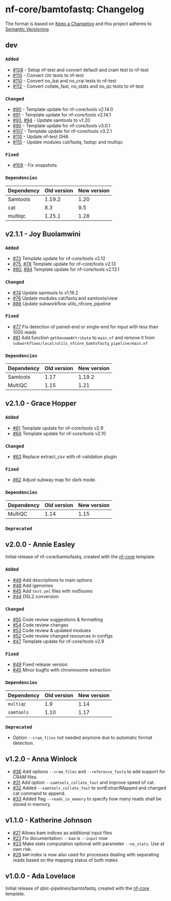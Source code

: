 # nf-core/bamtofastq: Changelog

The format is based on [Keep a Changelog](https://keepachangelog.com/en/1.0.0/)
and this project adheres to [Semantic Versioning](https://semver.org/spec/v2.0.0.html).

## dev

### `Added`

- [#108](https://github.com/nf-core/bamtofastq/pull/108) - Setup nf-test and convert default and cram test to nf-test
- [#110](https://github.com/nf-core/bamtofastq/pull/110) - Convert chr tests to nf-test
- [#110](https://github.com/nf-core/bamtofastq/pull/110) - Convert no_bai and no_crai tests to nf-test
- [#112](https://github.com/nf-core/bamtofastq/pull/112) - Convert collate_fast, no_stats and no_qc tests to nf-test

### `Changed`

- [#90](https://github.com/nf-core/bamtofastq/pull/90) - Template update for nf-core/tools v2.14.0
- [#91](https://github.com/nf-core/bamtofastq/pull/91) - Template update for nf-core/tools v2.14.1
- [#93](https://github.com/nf-core/bamtofastq/pull/93), [#94](https://github.com/nf-core/bamtofastq/pull/94) - Update samtools to v1.20
- [#90](https://github.com/nf-core/bamtofastq/pull/90) - Template update for nf-core/tools v3.0.1
- [#107](https://github.com/nf-core/bamtofastq/pull/107) - Template update for nf-core/tools v3.2.1
- [#110](https://github.com/nf-core/bamtofastq/pull/110) - Update nf-test GHA
- [#115](https://github.com/nf-core/bamtofastq/pull/115) - Update modules cat/fastq, fastqc and multiqc

### `Fixed`

- [#109](https://github.com/nf-core/bamtofastq/pull/109) - Fix snapshots

### `Dependencies`

| Dependency | Old version | New version |
| ---------- | ----------- | ----------- |
| Samtools   | 1.19.2      | 1.20        |
| cat        | 8.3         | 9.5         |
| multiqc    | 1.25.1      | 1.28        |

## v2.1.1 - Joy Buolamwini

### `Added`

- [#73](https://github.com/nf-core/bamtofastq/pull/73) Template update for nf-core/tools v2.12
- [#75](https://github.com/nf-core/bamtofastq/pull/75), [#78](https://github.com/nf-core/bamtofastq/pull/78) Template update for nf-core/tools v2.13
- [#80](https://github.com/nf-core/bamtofastq/pull/80), [#84](https://github.com/nf-core/bamtofastq/pull/84) Template update for nf-core/tools v2.13.1

### `Changed`

- [#74](https://github.com/nf-core/bamtofastq/pull/74) Update samtools to v1.19.2
- [#76](https://github.com/nf-core/bamtofastq/pull/76) Update modules cat/fastq and samtools/view
- [#88](https://github.com/nf-core/bamtofastq/pull/88) Update subworkflow utils_nfcore_pipeline

### `Fixed`

- [#77](https://github.com/nf-core/bamtofastq/pull/77) Fix detection of paired-end or single-end for input with less than 1000 reads
- [#81](https://github.com/nf-core/bamtofastq/pull/81) Add function `getGenomeAttribute` to `main.nf` and remove it from `subworkflows/local/utils_nfcore_bamtofastq_pipeline/main.nf`

### `Dependencies`

| Dependency | Old version | New version |
| ---------- | ----------- | ----------- |
| Samtools   | 1.17        | 1.19.2      |
| MultiQC    | 1.15        | 1.21        |

## v2.1.0 - Grace Hopper

### `Added`

- [#61](https://github.com/nf-core/bamtofastq/pull/61) Template update for nf-core/tools v2.9
- [#64](https://github.com/nf-core/bamtofastq/pull/64) Template update for nf-core/tools v2.10

### `Changed`

- [#63](https://github.com/nf-core/bamtofastq/pull/63) Replace extract_csv with nf-validation plugin

### `Fixed`

- [#62](https://github.com/nf-core/bamtofastq/pull/62) Adjust subway map for dark mode.

### `Dependencies`

| Dependency | Old version | New version |
| ---------- | ----------- | ----------- |
| MultiQC    | 1.14        | 1.15        |

### `Deprecated`

## v2.0.0 - Annie Easley

Initial release of nf-core/bamtofastq, created with the [nf-core](https://nf-co.re/) template.

### `Added`

- [#49](https://github.com/nf-core/bamtofastq/pull/49) Add descriptions to main options
- [#48](https://github.com/nf-core/bamtofastq/pull/48) Add igenomes
- [#45](https://github.com/nf-core/bamtofastq/pull/45) Add `test.yml` files with md5sums
- [#44](https://github.com/nf-core/bamtofastq/pull/44) DSL2 conversion

### `Changed`

- [#55](https://github.com/nf-core/bamtofastq/pull/55) Code review suggestions & formatting
- [#54](https://github.com/nf-core/bamtofastq/pull/54) Code review changes
- [#53](https://github.com/nf-core/bamtofastq/pull/53) Code review & updated modules
- [#52](https://github.com/nf-core/bamtofastq/pull/52) Code review changed resources in configs
- [#47](https://github.com/nf-core/bamtofastq/pull/47) Template update for nf-core/tools v2.8

### `Fixed`

- [#49](https://github.com/nf-core/bamtofastq/pull/49) Fixed release version
- [#45](https://github.com/nf-core/bamtofastq/pull/45) Minor bugfix with chromosome extraction

### `Dependencies`

| Dependency | Old version | New version |
| ---------- | ----------- | ----------- |
| `multiqc`  | 1.9         | 1.14        |
| `samtools` | 1.10        | 1.17        |

### `Deprecated`

- Option `--cram_files` not needed anymore due to automatic format detection.

## v1.2.0 - Anna Winlock

- [#36](https://github.com/qbic-pipelines/bamtofastq/pull/36) Add options `--cram_files` and `--reference_fasta` to add support for CRAM files.
- [#31](https://github.com/qbic-pipelines/bamtofastq/pull/31) Add option `--samtools_collate_fast` and improve speed of cat.
- [#32](https://github.com/qbic-pipelines/bamtofastq/pull/32) Added `--samtools_collate_fast` to sortExtractMapped and changed cat command to append.
- [#33](https://github.com/qbic-pipelines/bamtofastq/pull/33) Added flag `--reads_in_memory` to specify how many reads shall be stored in memory.

## v1.1.0 - Katherine Johnson

- [#21](https://github.com/qbic-pipelines/bamtofastq/21) Allows bam indices as additional input files
- [#23](https://github.com/qbic-pipelines/bamtofastq/23) Fix documentation: `--bam` is `--input` now
- [#23](https://github.com/qbic-pipelines/bamtofastq/23) Make stats computation optional with parameter `--no_stats`. Use at own risk.
- [#26](https://github.com/qbic-pipelines/bamtofastq/26) `BAM` index is now also used for processes dealing with separating reads based on the mapping status of both mates

## v1.0.0 - Ada Lovelace

Initial release of qbic-pipelines/bamtofastq, created with the [nf-core](http://nf-co.re/) template.
